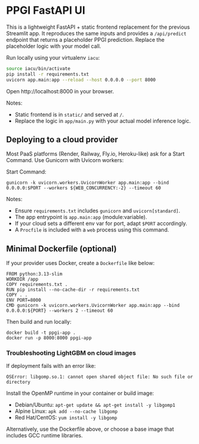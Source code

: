 # PPGI FastAPI UI

This is a lightweight FastAPI + static frontend replacement for the previous Streamlit app. It reproduces the same inputs and provides a `/api/predict` endpoint that returns a placeholder PPGI prediction. Replace the placeholder logic with your model call.

Run locally using your virtualenv `iacu`:

```bash
source iacu/bin/activate
pip install -r requirements.txt
uvicorn app.main:app --reload --host 0.0.0.0 --port 8000
```

Open http://localhost:8000 in your browser.

Notes:

-   Static frontend is in `static/` and served at `/`.
-   Replace the logic in `app/main.py` with your actual model inference logic.

## Deploying to a cloud provider

Most PaaS platforms (Render, Railway, Fly.io, Heroku-like) ask for a Start Command. Use Gunicorn with Uvicorn workers:

Start Command:

```
gunicorn -k uvicorn.workers.UvicornWorker app.main:app --bind 0.0.0.0:$PORT --workers ${WEB_CONCURRENCY:-2} --timeout 60
```

Notes:

-   Ensure `requirements.txt` includes `gunicorn` and `uvicorn[standard]`.
-   The app entrypoint is `app.main:app` (module:variable).
-   If your cloud sets a different env var for port, adapt `$PORT` accordingly.
-   A `Procfile` is included with a `web` process using this command.

## Minimal Dockerfile (optional)

If your provider uses Docker, create a `Dockerfile` like below:

```
FROM python:3.13-slim
WORKDIR /app
COPY requirements.txt .
RUN pip install --no-cache-dir -r requirements.txt
COPY . .
ENV PORT=8000
CMD gunicorn -k uvicorn.workers.UvicornWorker app.main:app --bind 0.0.0.0:${PORT} --workers 2 --timeout 60
```

Then build and run locally:

```
docker build -t ppgi-app .
docker run -p 8000:8000 ppgi-app
```

### Troubleshooting LightGBM on cloud images

If deployment fails with an error like:

```
OSError: libgomp.so.1: cannot open shared object file: No such file or directory
```

Install the OpenMP runtime in your container or build image:

-   Debian/Ubuntu: `apt-get update && apt-get install -y libgomp1`
-   Alpine Linux: `apk add --no-cache libgomp`
-   Red Hat/CentOS: `yum install -y libgomp`

Alternatively, use the Dockerfile above, or choose a base image that includes GCC runtime libraries.
